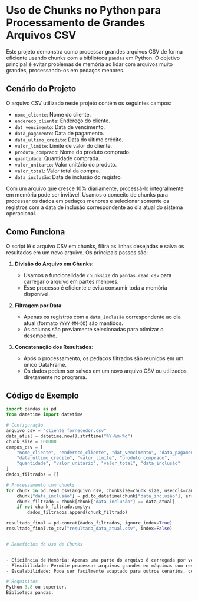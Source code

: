 # Uso de Chunks no Python para Processamento de Grandes Arquivos CSV

Este projeto demonstra como processar grandes arquivos CSV de forma eficiente usando chunks com a biblioteca `pandas` em Python. O objetivo principal é evitar problemas de memória ao lidar com arquivos muito grandes, processando-os em pedaços menores.

## Cenário do Projeto

O arquivo CSV utilizado neste projeto contém os seguintes campos:

- `nome_cliente`: Nome do cliente.
- `endereco_cliente`: Endereço do cliente.
- `dat_vencimento`: Data de vencimento.
- `data_pagamento`: Data de pagamento.
- `data_ultimo_credito`: Data do último crédito.
- `valor_limite`: Limite de valor do cliente.
- `produto_comprado`: Nome do produto comprado.
- `quantidade`: Quantidade comprada.
- `valor_unitario`: Valor unitário do produto.
- `valor_total`: Valor total da compra.
- `data_inclusão`: Data de inclusão do registro.

Com um arquivo que cresce 10% diariamente, processá-lo integralmente em memória pode ser inviável. Usamos o conceito de chunks para processar os dados em pedaços menores e selecionar somente os registros com a data de inclusão correspondente ao dia atual do sistema operacional.

## Como Funciona

O script lê o arquivo CSV em chunks, filtra as linhas desejadas e salva os resultados em um novo arquivo. Os principais passos são:

1. **Divisão do Arquivo em Chunks**:
   - Usamos a funcionalidade `chunksize` do `pandas.read_csv` para carregar o arquivo em partes menores.
   - Esse processo é eficiente e evita consumir toda a memória disponível.

2. **Filtragem por Data**:
   - Apenas os registros com a `data_inclusão` correspondente ao dia atual (formato `YYYY-MM-DD`) são mantidos.
   - As colunas são previamente selecionadas para otimizar o desempenho.

3. **Concatenação dos Resultados**:
   - Após o processamento, os pedaços filtrados são reunidos em um único DataFrame.
   - Os dados podem ser salvos em um novo arquivo CSV ou utilizados diretamente no programa.

## Código de Exemplo

```python
import pandas as pd
from datetime import datetime

# Configuração
arquivo_csv = "cliente_fornecedor.csv"
data_atual = datetime.now().strftime("%Y-%m-%d")
chunk_size = 100000
campos_csv = [
    "nome_cliente", "endereco_cliente", "dat_vencimento", "data_pagamento",
    "data_ultimo_credito", "valor_limite", "produto_comprado",
    "quantidade", "valor_unitario", "valor_total", "data_inclusão"
]
dados_filtrados = []

# Processamento com chunks
for chunk in pd.read_csv(arquivo_csv, chunksize=chunk_size, usecols=campos_csv):
    chunk["data_inclusão"] = pd.to_datetime(chunk["data_inclusão"], errors="coerce").dt.strftime("%Y-%m-%d")
    chunk_filtrado = chunk[chunk["data_inclusão"] == data_atual]
    if not chunk_filtrado.empty:
        dados_filtrados.append(chunk_filtrado)

resultado_final = pd.concat(dados_filtrados, ignore_index=True)
resultado_final.to_csv("resultado_data_atual.csv", index=False)


# Benefícios do Uso de Chunks


- Eficiência de Memória: Apenas uma parte do arquivo é carregada por vez.
- Flexibilidade: Permite processar arquivos grandes em máquinas com recursos limitados.
- Escalabilidade: Pode ser facilmente adaptado para outros cenários, como filtragem por diferentes critérios ou cálculos agregados.

# Requisitos
Python 3.8 ou superior.
Biblioteca pandas.